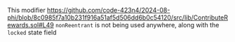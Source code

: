 This modifier https://github.com/code-423n4/2024-08-phi/blob/8c0985f7a10b231f916a51af5d506dd6b0c54120/src/lib/ContributeRewards.sol#L49 `nonReentrant` is not being used anywhere, along with the `locked` state field 